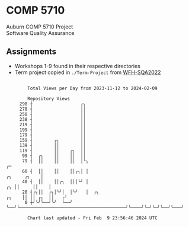 # COMP 5710
Auburn COMP 5710 Project  
Software Quality Assurance

## Assignments
- Workshops 1-9 found in their respective directories
- Term project copied in `./Term-Project` from [WFH-SQA2022](https://github.com/wumphlett/WFH-SQA2022-AUBURN)

```

        Total Views per Day from 2023-11-12 to 2024-02-09

        Repository Views
     298 ┼                  ╭╮
     278 ┤                  ││
     258 ┤                  ││
     238 ┤                  ││
     219 ┤                  ││
     199 ┤                  ││
     179 ┤                  ││
     159 ┤        ╭╮        ││
     139 ┤        ││        ││
     119 ┤        ││    ╭╮  ││
      99 ┤  ╭╮    ││    ││  ││
      79 ┤  ││    ││    ││  │╰╮                                                                  ╭─
      60 ┤  ││    ││    ││╭╮│ │                                                     ╭╮     ╭╮    │
      40 ┤  ││    ││╭╮  │││╰╯ │                                                  ╭╮ ││     ││    │
      20 ┤╭╮││  ╭╮│╰╯│  │╰╯   │  ╭╮                                        ╭╮    ││ ││ ╭╮  ││   ╭╯
       0 ┼╯╰╯╰──╯╰╯  ╰──╯     ╰──╯╰────────────────────────────────────────╯╰────╯╰─╯╰─╯╰──╯╰───╯

        Chart last updated - Fri Feb  9 23:56:46 2024 UTC
        
```
